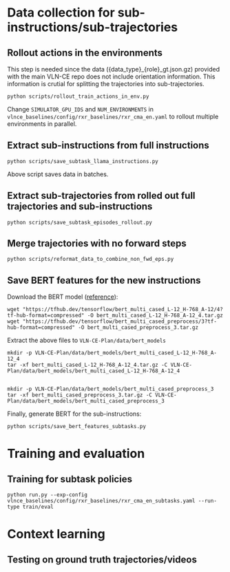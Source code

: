 # Data collection for sub-instructions/sub-trajectories

## Rollout actions in the environments
This step is needed since the data ({data_type}_{role}_gt.json.gz) provided with the main VLN-CE repo does not include orientation information. This information is crutial for splitting the trajectories into sub-trajectories.

```
python scripts/rollout_train_actions_in_env.py
```
Change `SIMULATOR_GPU_IDS` and `NUM_ENVIRONMENTS` in `vlnce_baselines/config/rxr_baselines/rxr_cma_en.yaml` to rollout multiple environments in parallel. 

## Extract sub-instructions from full instructions
```
python scripts/save_subtask_llama_instructions.py
```
Above script saves data in batches.

## Extract sub-trajectories from rolled out full trajectories and sub-instructions
```
python scripts/save_subtask_episodes_rollout.py
```

## Merge trajectories with no forward steps
```
python scripts/reformat_data_to_combine_non_fwd_eps.py
```

## Save BERT features for the new instructions
Download the BERT model ([reference](https://colab.research.google.com/github/tensorflow/text/blob/master/docs/tutorials/classify_text_with_bert.ipynb)):
```
wget "https://tfhub.dev/tensorflow/bert_multi_cased_L-12_H-768_A-12/4?tf-hub-format=compressed" -O bert_multi_cased_L-12_H-768_A-12_4.tar.gz
wget "https://tfhub.dev/tensorflow/bert_multi_cased_preprocess/3?tf-hub-format=compressed" -O bert_multi_cased_preprocess_3.tar.gz
```

Extract the above files to `VLN-CE-Plan/data/bert_models`
```
mkdir -p VLN-CE-Plan/data/bert_models/bert_multi_cased_L-12_H-768_A-12_4
tar -xf bert_multi_cased_L-12_H-768_A-12_4.tar.gz -C VLN-CE-Plan/data/bert_models/bert_multi_cased_L-12_H-768_A-12_4


mkdir -p VLN-CE-Plan/data/bert_models/bert_multi_cased_preprocess_3
tar -xf bert_multi_cased_preprocess_3.tar.gz -C VLN-CE-Plan/data/bert_models/bert_multi_cased_preprocess_3
```

Finally, generate BERT for the sub-instructions:
```
python scripts/save_bert_features_subtasks.py
```

# Training and evaluation

## Training for subtask policies
```
python run.py --exp-config vlnce_baselines/config/rxr_baselines/rxr_cma_en_subtasks.yaml --run-type train/eval
```

# Context learning

## Testing on ground truth trajectories/videos

